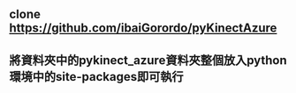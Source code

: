 ## clone https://github.com/ibaiGorordo/pyKinectAzure
## 將資料夾中的pykinect_azure資料夾整個放入python 環境中的site-packages即可執行

